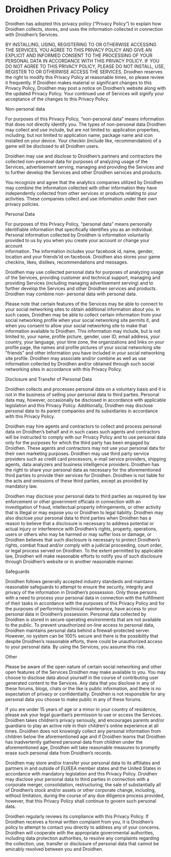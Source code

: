 # **Droidhen Privacy Policy**

Droidhen has adopted this privacy policy (“Privacy Policy”) to explain how
Droidhen collects, stores, and uses the information collected in connection
with Droidhen’s Services.  

BY INSTALLING, USING, REGISTERING TO OR OTHERWISE ACCESSING THE SERVICES, YOU
AGREE TO THIS PRIVACY POLICY AND GIVE AN EXPLICIT AND INFORMED CONSENT TO THE
PROCESSING OF YOUR PERSONAL DATA IN ACCORDANCE WITH THIS PRIVACY POLICY. IF
YOU DO NOT AGREE TO THIS PRIVACY POLICY, PLEASE DO NOT INSTALL, USE, REGISTER
TO OR OTHERWISE ACCESS THE SERVICES. Droidhen reserves the right to modify
this Privacy Policy at reasonable times, so please review it frequently. If
Droidhen makes material or significant changes to this Privacy Policy,
Droidhen may post a notice on Droidhen’s website along with the updated
Privacy Policy. Your continued use of Services will signify your acceptance of
the changes to this Privacy Policy.

Non-personal data

For purposes of this Privacy Policy, “non-personal data” means information
that does not directly identify you. The types of non-personal data Droidhen
may collect and use include, but are not limited to: application properties,
including, but not limited to application name, package name and icon
installed on your device. Your checkin (include like, recommendation) of a
game will be disclosed to all Droidhen users.

Droidhen may use and disclose to Droidhen’s partners and contractors the
collected non-personal data for purposes of analyzing usage of the Services,
advertisement serving, managing and providing the Services and to further
develop the Services and other Droidhen services and products.

You recognize and agree that the analytics companies utilized by Droidhen may
combine the information collected with other information they have
independently collected from other services or products relating to your
activities. These companies collect and use information under their own
privacy policies.  

Personal Data

For purposes of this Privacy Policy, “personal data” means personally
identifiable information that specifically identifies you as an individual.  
Personal information collected by Droidhen is information voluntarily provided
to us by you when you create your account or change your account  
information. The information includes your facebook id, name, gender, location
and your friends’id on facebook. Droidhen also stores your game checkins,
likes, dislikes, recommendations and messages.

Droidhen may use collected personal data for purposes of analyzing usage of
the Services, providing customer and technical support, managing and providing
Services (including managing advertisement serving) and to further develop the
Services and other Droidhen services and products. Droidhen may combine non-
personal data with personal data.

Please note that certain features of the Services may be able to connect to
your social networking sites to obtain additional information about you. In
such cases, Droidhen may be able to collect certain information from your
social networking profile when your social networking site permits it, and
when you consent to allow your social networking site to make that information
available to Droidhen. This information may include, but is not limited to,
your name, profile picture, gender, user ID, email address, your country, your
language, your time zone, the organizations and links on your profile page,
the names and profile pictures of your social networking site “friends” and
other information you have included in your social networking site profile.
Droidhen may associate and/or combine as well as use information collected by
Droidhen and/or obtained through such social networking sites in accordance
with this Privacy Policy.

Disclosure and Transfer of Personal Data

Droidhen collects and processes personal data on a voluntary basis and it is
not in the business of selling your personal data to third parties. Personal
data may, however, occasionally be disclosed in accordance with applicable
legislation and this Privacy Policy. Additionally, Droidhen may disclose
personal data to its parent companies and its subsidiaries in accordance with
this Privacy Policy.

Droidhen may hire agents and contractors to collect and process personal data
on Droidhen’s behalf and in such cases such agents and contractors will be
instructed to comply with our Privacy Policy and to use personal data only for
the purposes for which the third party has been engaged by Droidhen. These
agents and contractors may not use your personal data for their own marketing
purposes. Droidhen may use third party service providers such as credit card
processors, e-mail service providers, shipping agents, data analyzers and
business intelligence providers. Droidhen has the right to share your personal
data as necessary for the aforementioned third parties to provide their
services for Droidhen. Droidhen is not liable for the acts and omissions of
these third parties, except as provided by mandatory law.

Droidhen may disclose your personal data to third parties as required by law
enforcement or other government officials in connection with an investigation
of fraud, intellectual property infringements, or other activity that is
illegal or may expose you or Droidhen to legal liability. Droidhen may also
disclose your personal data to third parties when Droidhen has a reason to
believe that a disclosure is necessary to address potential or actual injury
or interference with Droidhen’s rights, property, operations, users or others
who may be harmed or may suffer loss or damage, or Droidhen believes that such
disclosure is necessary to protect Droidhen’s rights, combat fraud and/or
comply with a judicial proceeding, court order, or legal process served on
Droidhen. To the extent permitted by applicable law, Droidhen will make
reasonable efforts to notify you of such disclosure through Droidhen’s website
or in another reasonable manner.

Safeguards

Droidhen follows generally accepted industry standards and maintains
reasonable safeguards to attempt to ensure the security, integrity and privacy
of the information in Droidhen’s possession. Only those persons with a need to
process your personal data in connection with the fulfillment of their tasks
in accordance with the purposes of this Privacy Policy and for the purposes of
performing technical maintenance, have access to your personal data in
Droidhen’s possession. Personal data collected by Droidhen is stored in secure
operating environments that are not available to the public. To prevent
unauthorized on-line access to personal data, Droidhen maintains personal data
behind a firewall-protected server. However, no system can be 100% secure and
there is the possibility that despite Droidhen’s reasonable efforts, there
could be unauthorized access to your personal data. By using the Services, you
assume this risk.

Other

Please be aware of the open nature of certain social networking and other open
features of the Services Droidhen may make available to you. You may choose to
disclose data about yourself in the course of contributing user generated
content to the Services. Any data that you disclose in any of these forums,
blogs, chats or the like is public information, and there is no expectation of
privacy or confidentiality. Droidhen is not responsible for any personal data
you choose to make public in any of these forums.

If you are under 15 years of age or a minor in your country of residence,
please ask your legal guardian’s permission to use or access the Services.
Droidhen takes children’s privacy seriously, and encourages parents and/or
guardians to play an active role in their children's online experience at all
times. Droidhen does not knowingly collect any personal information from
children below the aforementioned age and if Droidhen learns that Droidhen has
inadvertently gathered personal data from children under the aforementioned
age, Droidhen will take reasonable measures to promptly erase such personal
data from Droidhen’s records.

Droidhen may store and/or transfer your personal data to its affiliates and
partners in and outside of EU/EEA member states and the United States in
accordance with mandatory legislation and this Privacy Policy. Droidhen may
disclose your personal data to third parties in connection with a corporate
merger, consolidation, restructuring, the sale of substantially all of
Droidhen’s stock and/or assets or other corporate change, including, without
limitation, during the course of any due diligence process provided, however,
that this Privacy Policy shall continue to govern such personal data.  

Droidhen regularly reviews its compliance with this Privacy Policy. If
Droidhen receives a formal written complaint from you, it is Droidhen’s policy
to attempt to contact you directly to address any of your concerns. Droidhen
will cooperate with the appropriate governmental authorities, including data
protection authorities, to resolve any complaints regarding the collection,
use, transfer or disclosure of personal data that cannot be amicably resolved
between you and Droidhen.

